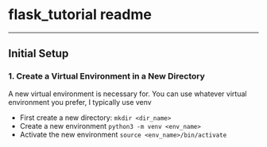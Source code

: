 # flask_tutorial readme

---
## Initial Setup
### 1. Create a Virtual Environment in a New Directory
A new virtual environment is necessary for. You can use
whatever virtual environment you prefer, I typically use venv
- First create a new directory: `mkdir <dir_name>`
- Create a new environment `python3 -m venv <env_name>`
- Activate the new environment `source <env_name>/bin/activate`
